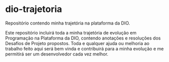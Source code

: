 # dio-trajetoria
Repositório contendo minha trajetória na plataforma da DIO.

Este repositório incluirá toda a minha trajetória de evolução em Programação na Plataforma da DIO, contendo anotações e resoluções dos Desafios de Projeto propostos. Toda e qualquer ajuda ou melhoria ao trabalho feito aqui será bem vinda e contribuirá para a minha evolução e me permitirá ser um desenvolvedor cada vez melhor.
